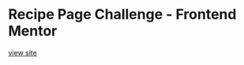 # Recipe Page Challenge - Frontend Mentor

[view site](https://mieke-campher.github.io/Recipe-Page-Frontend-Mentor/)
